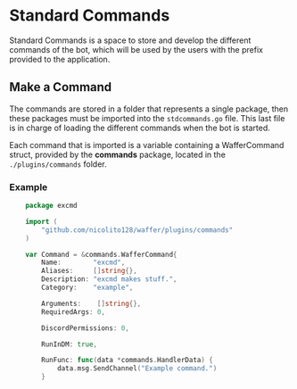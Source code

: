 # Standard Commands
Standard Commands is a space to store and develop the different commands of the bot, which will be used by the users with the prefix provided to the application.

## Make a Command
The commands are stored in a folder that represents a single package, then these packages must be imported into the `stdcommands.go` file. This last file is in charge of loading the different commands when the bot is started.

Each command that is imported is a variable containing a WafferCommand struct, provided by the **commands** package, located in the `./plugins/commands` folder.

### Example
```go
    package excmd

    import (
        "github.com/nicolito128/waffer/plugins/commands"
    )

    var Command = &commands.WafferCommand{
	    Name:        "excmd",
	    Aliases:     []string{},
	    Description: "excmd makes stuff.",
	    Category:    "example",

	    Arguments:    []string{},
	    RequiredArgs: 0,

	    DiscordPermissions: 0,

	    RunInDM: true,

	    RunFunc: func(data *commands.HandlerData) {
            data.msg.SendChannel("Example command.")
        }
```
